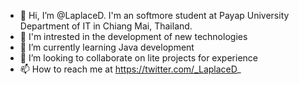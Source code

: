- 👋 Hi, I’m @LaplaceD. I'm an softmore student at Payap University Department of IT in Chiang Mai, Thailand.
- 👀 I'm intrested in the development of new technologies
- 🌱 I’m currently learning Java development 
- 💞️ I’m looking to collaborate on lite projects for experience 
- 📫 How to reach me at https://twitter.com/_LaplaceD_

<!---
LaplaceD/LaplaceD is a ✨ special ✨ repository because its `README.md` (this file) appears on your GitHub profile.
You can click the Preview link to take a look at your changes.
--->
